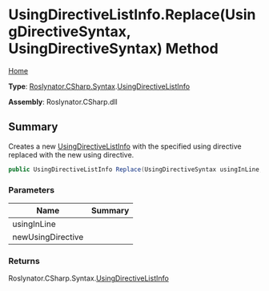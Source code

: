 # UsingDirectiveListInfo\.Replace\(UsingDirectiveSyntax, UsingDirectiveSyntax\) Method

[Home](../../../../../README.md)

**Type**: [Roslynator.CSharp.Syntax](../../README.md)\.[UsingDirectiveListInfo](../README.md)

**Assembly**: Roslynator\.CSharp\.dll

## Summary

Creates a new [UsingDirectiveListInfo](../README.md) with the specified using directive replaced with the new using directive\.

```csharp
public UsingDirectiveListInfo Replace(UsingDirectiveSyntax usingInLine, UsingDirectiveSyntax newUsingDirective)
```

### Parameters

| Name | Summary |
| ---- | ------- |
| usingInLine | |
| newUsingDirective | |

### Returns

Roslynator\.CSharp\.Syntax\.[UsingDirectiveListInfo](../README.md)

